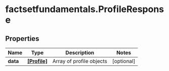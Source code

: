 # factsetfundamentals.ProfileResponse

## Properties

Name | Type | Description | Notes
------------ | ------------- | ------------- | -------------
**data** | [**[Profile]**](Profile.md) | Array of profile objects | [optional] 


